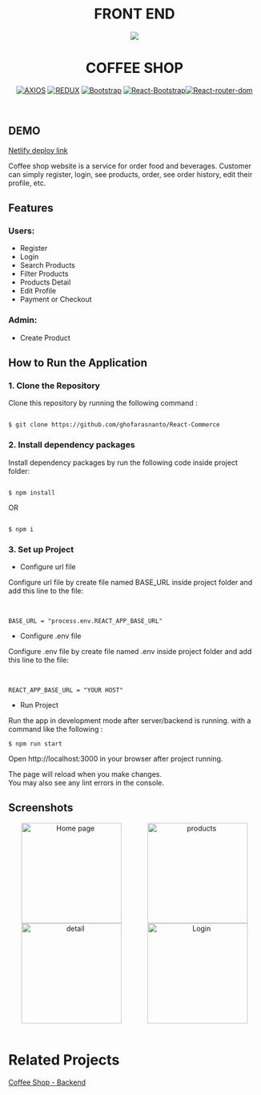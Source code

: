 <H1 align="center">FRONT END</H1>

<div align="center">
  <img src="src/assets/img/favicon.ico">
  <h1>COFFEE SHOP</h1>

 [![AXIOS](https://img.shields.io/badge/Axios-0.27.2-blue)](https://www.npmjs.com/package/axios) [![REDUX](https://img.shields.io/badge/Redux-4.2.0-purple)](https://www.npmjs.com/package/redux) [![Bootstrap](https://img.shields.io/badge/Bootstrap-5.2.0-magenta)](https://www.npmjs.com/package/bootstrap) [![React-Bootstrap](https://img.shields.io/badge/react--bootstrap-v2.4.0-blue)](https://www.npmjs.com/package/bootstrap)[![React-router-dom](https://img.shields.io/npm/v/react-router-dom?label=React-router-dom)](https://www.npmjs.com/package/react-router-dom)

<br/>

</div>

## DEMO

[Netlify deploy link](https://coffeeshop-heroku.netlify.app/)

Coffee shop website is a service for order food and beverages. Customer can simply register, login, see products, order, see order history, edit their profile, etc.

## Features

### Users:

- Register
- Login
- Search Products
- Filter Products
- Products Detail
- Edit Profile
- Payment or Checkout

### Admin:

- Create Product

## How to Run the Application

### 1. Clone the Repository

Clone this repository by running the following command :

```shell

$ git clone https://github.com/ghofarasnanto/React-Commerce

```

### 2. Install dependency packages

Install dependency packages by run the following code inside project folder:

```shell

$ npm install

```

OR

```shell

$ npm i

```

### 3. Set up Project

- Configure url file

Configure url file by create file named BASE_URL inside project folder and add this line to the file:

<br/>

```shell
BASE_URL = "process.env.REACT_APP_BASE_URL"
```

- Configure .env file

Configure .env file by create file named .env inside project folder and add this line to the file:

<br/>

```shell
REACT_APP_BASE_URL = "YOUR HOST"
```

- Run Project

Run the app in development mode after server/backend is running. with a command like the following :

```
$ npm run start
```

Open http://localhost:3000 in your browser after project running.

The page will reload when you make changes.\
You may also see any lint errors in the console.


## Screenshots

<div style="display:flex" align="center">
<div>
<img width="200" src="src/assets/readme/homepage.png" alt="Home page">
<img width="200" src="src/assets/readme/login.png" alt="detail">
</div>
<div>
<img width="200" src="src/assets/readme/product.png" alt="products">
<img width="200" src="src/assets/readme/addproduct.png" alt="Login">
</div>
</div>

<br/>

# Related Projects

[Coffee Shop - Backend](https://github.com/ghofarasnanto/coffeshop-node.js)
